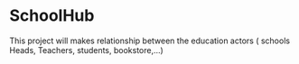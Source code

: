# SchoolHub
This project will makes relationship between the education actors ( schools Heads, Teachers, students, bookstore,...)
